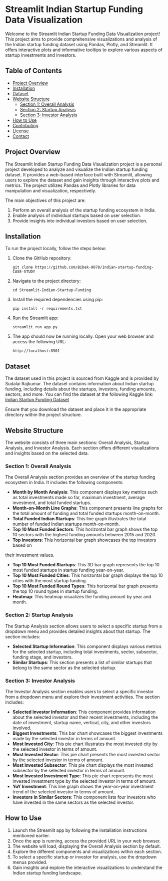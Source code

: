 # Streamlit Indian Startup Funding Data Visualization

Welcome to the Streamlit Indian Startup Funding Data Visualization project! This project aims to provide comprehensive visualizations and analysis of the Indian startup funding dataset using Pandas, Plotly, and Streamlit. It offers interactive plots and informative tooltips to explore various aspects of startup investments and investors.

## Table of Contents

- [Project Overview](#project-overview)
- [Installation](#installation)
- [Dataset](#dataset)
- [Website Structure](#website-structure)
    - [Section 1: Overall Analysis](#section-1-overall-analysis)
    - [Section 2: Startup Analysis](#section-2-startup-analysis)
    - [Section 3: Investor Analysis](#section-3-investor-analysis)
- [How to Use](#how-to-use)
- [Contributing](#contributing)
- [License](#license)
- [Contact](#contact)

## Project Overview

The Streamlit Indian Startup Funding Data Visualization project is a personal project developed to analyze and visualize the Indian startup funding dataset. It provides a web-based interface built with Streamlit, allowing users to explore the dataset and gain insights through interactive plots and metrics. The project utilizes Pandas and Plotly libraries for data manipulation and visualization, respectively.

The main objectives of this project are:

1. Perform an overall analysis of the startup funding ecosystem in India.
2. Enable analysis of individual startups based on user selection.
3. Provide insights into individual investors based on user selection.

## Installation

To run the project locally, follow the steps below:

1. Clone the GitHub repository:

   ```
   git clone https://github.com/Bibek-9078/Indian-startup-funding-CASE-STUDY
   ```

2. Navigate to the project directory:

   ```
   cd Streamlit-Indian-Startup-Funding
   ```

3. Install the required dependencies using pip:

   ```
   pip install -r requirements.txt
   ```

4. Run the Streamlit app:

   ```
   streamlit run app.py
   ```

5. The app should now be running locally. Open your web browser and access the following URL:

   ```
   http://localhost:8501
   ```

## Dataset

The dataset used in this project is sourced from Kaggle and is provided by Sudalai Rajkumar. The dataset contains information about Indian startup funding, including details about the startups, investors, funding amounts, sectors, and more. You can find the dataset at the following Kaggle link: [Indian Startup Funding Dataset](https://www.kaggle.com/datasets/sudalairajkumar/indian-startup-funding)

Ensure that you download the dataset and place it in the appropriate directory within the project structure.

## Website Structure

The website consists of three main sections: Overall Analysis, Startup Analysis, and Investor Analysis. Each section offers different visualizations and insights based on the selected data.

### Section 1: Overall Analysis

The Overall Analysis section provides an overview of the startup funding ecosystem in India. It includes the following components:

- **Month by Month Analysis**: This component displays key metrics such as total investments made so far, maximum investment, average investment, and total funded startups.
- **Month-on-Month Line Graphs**: This component presents line graphs for the total amount of funding and total funded startups month-on-month.
- **Total Funded Indian Startups**: This line graph illustrates the total number of funded Indian startups month-on-month.
- **Top 10 Most Funded Sectors**: This horizontal bar graph shows the top 10 sectors with the highest funding amounts between 2015 and 2020.
- **Top Investors**: This horizontal bar graph showcases the top investors based on

 their investment values.
- **Top 10 Most Funded Startups**: This 3D bar graph represents the top 10 most funded startups in startup funding year-on-year.
- **Top 10 Most Funded Cities**: This horizontal bar graph displays the top 10 cities with the most startup funding.
- **Top 10 Most Funded Round Types**: This horizontal bar graph presents the top 10 round types in startup funding.
- **Heatmap**: This heatmap visualizes the funding amount by year and month.

### Section 2: Startup Analysis

The Startup Analysis section allows users to select a specific startup from a dropdown menu and provides detailed insights about that startup. The section includes:

- **Selected Startup Information**: This component displays various metrics for the selected startup, including total investments, sector, subsector, funding stage, and investors.
- **Similar Startups**: This section presents a list of similar startups that belong to the same sector as the selected startup.

### Section 3: Investor Analysis

The Investor Analysis section enables users to select a specific investor from a dropdown menu and explore their investment activities. The section includes:

- **Selected Investor Information**: This component provides information about the selected investor and their recent investments, including the date of investment, startup name, vertical, city, and other investors involved.
- **Biggest Investments**: This bar chart showcases the biggest investments made by the selected investor in terms of amount.
- **Most Invested City**: This pie chart illustrates the most invested city by the selected investor in terms of amount.
- **Most Invested Sector**: This pie chart presents the most invested sector by the selected investor in terms of amount.
- **Most Invested Subsector**: This pie chart displays the most invested subsector by the selected investor in terms of amount.
- **Most Invested Investment Type**: This pie chart represents the most invested investment type by the selected investor in terms of amount.
- **YoY Investment**: This line graph shows the year-on-year investment trend of the selected investor in terms of amount.
- **Investors in Similar Sectors**: This component lists four investors who have invested in the same sectors as the selected investor.

## How to Use

1. Launch the Streamlit app by following the installation instructions mentioned earlier.
2. Once the app is running, access the provided URL in your web browser.
3. The website will load, displaying the Overall Analysis section by default.
4. Explore the different components and visualizations within each section.
5. To select a specific startup or investor for analysis, use the dropdown menus provided.
6. Gain insights and explore the interactive visualizations to understand the Indian startup funding landscape.


